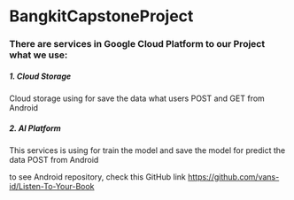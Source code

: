 # BangkitCapstoneProject
### There are services in Google Cloud Platform to our Project what we use:
##### 1. Cloud Storage
  Cloud storage using for save the data what users POST and GET from Android
 
##### 2. AI Platform 
  This services is using for train the model and save the model for predict the data POST from Android
  
  to see Android repository, check this GitHub link https://github.com/vans-id/Listen-To-Your-Book
